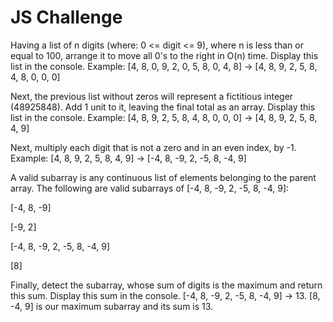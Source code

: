 # JS Challenge
Having a list of n digits (where: 0 <= digit <= 9), where n is less than or equal to 100, arrange it to move all 0's to the right in O(n) time. 
Display this list in the console.
Example: [4, 8, 0, 9, 2, 0, 5, 8, 0, 4, 8] -> [4, 8, 9, 2, 5, 8, 4, 8, 0, 0, 0]


Next, the previous list without zeros will represent a fictitious integer (48925848). Add 1 unit to it, leaving the final total as an array. 
Display this list in the console.
Example: [4, 8, 9, 2, 5, 8, 4, 8, 0, 0, 0] -> [4, 8, 9, 2, 5, 8, 4, 9]


Next, multiply each digit that is not a zero and in an even index, by -1. 
Example: [4, 8, 9, 2, 5, 8, 4, 9] -> [-4, 8, -9, 2, -5, 8, -4, 9]

A valid subarray is any continuous list of elements belonging to the parent array. 
The following are valid subarrays of 
[-4, 8, -9, 2, -5, 8, -4, 9]:

[-4, 8, -9]

[-9, 2]

[-4, 8, -9, 2, -5, 8, -4, 9]

[8]
  
Finally, detect the subarray, whose sum of digits is the maximum and return this sum. 
Display this sum in the console. 
[-4, 8, -9, 2, -5, 8, -4, 9] -> 13. 
[8, -4, 9] is our maximum subarray and its sum is 13.
